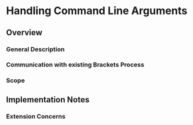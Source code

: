 # Handling Command Line Arguments

## Overview

###  General Description

### Communication with existing Brackets Process

### Scope

## Implementation Notes

### Extension Concerns